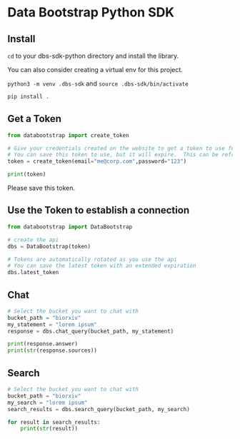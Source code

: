 # Data Bootstrap Python SDK

## Install

`cd` to your dbs-sdk-python directory and install the library.

You can also consider creating a virtual env for this project.

`python3 -m venv .dbs-sdk` and `source .dbs-sdk/bin/activate` 

```python
pip install .
```

## Get a Token

```python 
from databootstrap import create_token

# Give your credentials created on the website to get a token to use for the api
# You can save this token to use, but it will expire.  This can be refreshed.
token = create_token(email="me@corp.com",password="123")

print(token)
```

Please save this token.

## Use the Token to establish a connection

```python 
from databootstrap import DataBootstrap

# create the api
dbs = DataBootstrap(token)

# Tokens are automatically rotated as you use the api
# You can save the latest token with an extended expiration 
dbs.latest_token
```

## Chat

```python
# Select the bucket you want to chat with
bucket_path = "biorxiv"
my_statement = "lorem ipsum"
response = dbs.chat_query(bucket_path, my_statement)

print(response.answer)
print(str(response.sources))
```


## Search

```python
# Select the bucket you want to chat with
bucket_path = "biorxiv"
my_search = "lorem ipsum"
search_results = dbs.search_query(bucket_path, my_search)

for result in search_results:
    print(str(result))
```
